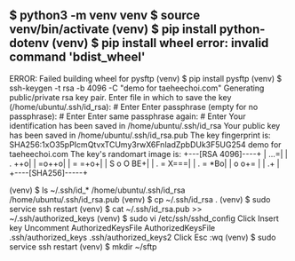 $ python3 -m venv venv
$ source venv/bin/activate
(venv) $ pip install python-dotenv
(venv) $ pip install wheel
      error: invalid command 'bdist_wheel'
  ----------------------------------------
  ERROR: Failed building wheel for pysftp
(venv) $ pip install pysftp
(venv) $ ssh-keygen -t rsa -b 4096 -C "demo for taeheechoi.com"
Generating public/private rsa key pair.
Enter file in which to save the key (/home/ubuntu/.ssh/id_rsa): # Enter
Enter passphrase (empty for no passphrase): # Enter
Enter same passphrase again: # Enter
Your identification has been saved in /home/ubuntu/.ssh/id_rsa
Your public key has been saved in /home/ubuntu/.ssh/id_rsa.pub
The key fingerprint is:
SHA256:1xO35pPIcmQtvxTCUmy3rwX6FnladZpbDUk3F5UG254 demo for taeheechoi.com
The key's randomart image is:
+---[RSA 4096]----+
|             ...=|
|           .  ++o|
|            =o++o|
|           = =+o+|
|        S o O BE+|
|         . = X===|
|          . = *Bo|
|           o o+= |
|             .+  |
+----[SHA256]-----+

(venv) $ ls ~/.ssh/id_*
/home/ubuntu/.ssh/id_rsa  /home/ubuntu/.ssh/id_rsa.pub
(venv) $ cp ~/.ssh/id_rsa .
(venv) $ sudo service ssh restart
(venv) $ cat ~/.ssh/id_rsa.pub >> ~/.ssh/authorized_keys
(venv) $ sudo vi /etc/ssh/sshd_config
Click Insert key
Uncomment AuthorizedKeysFile
AuthorizedKeysFile      .ssh/authorized_keys .ssh/authorized_keys2
Click Esc :wq
(venv) $ sudo service ssh restart
(venv) $ mkdir ~/sftp